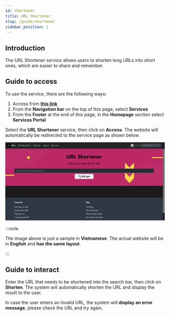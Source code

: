 ```yaml
---
id: shortener
title: URL Shortener
slug: /guide/shortener
sidebar_position: 1
---
```


## Introduction

The URL Shortener service allows users to shorten long URLs into short ones, which are easier to share and remember.

## Guide to access

To use the service, there are the following ways:

1. Access from [**this link**](../../../en/services)
2. From the **Navigation bar** on the top of this page, select **Services**
3. From the **Footer** at the end of this page, in the **Homepage** section select **Services Portal**

Select the **URL Shortener** service, then click on **Access**. The website will automatically be redirected to the service page as shown below.

![url](../../../../../public/img/services/url.png)

:::note

The image above is just a sample in **Vietnamese**. The actual website will be in **English** and **has the same layout**.

:::

## Guide to interact

Enter the URL that needs to be shortened into the search bar, then click on **Shorten**. The system will automatically shorten the URL and display the result to the user.

In case the user enters an invalid URL, the system will **display an error message**, please check the URL and try again.
